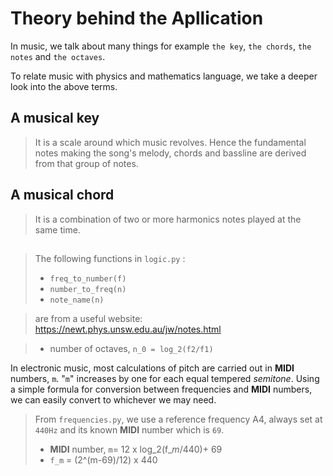 # Theory behind the Apllication
In music, we talk about many things for example ```the key```, ```the chords```, ```the notes``` and ```the octaves```.

To relate music with physics and mathematics language, we take a deeper look into the above terms.
## A musical key
> It is a scale around which music revolves. Hence the fundamental notes making the song's melody, chords and bassline are derived from that group of notes.

## A musical chord
> It is a combination of two or more harmonics notes played at the same time.

## 

> The following functions in ```logic.py``` :
> * ```freq_to_number(f)```
> * ```number_to_freq(n)```
> * ```note_name(n)```

> are from a useful website:
https://newt.phys.unsw.edu.au/jw/notes.html

> * number of octaves, ```n_0 = log_2(f2/f1)```

In electronic music, most calculations of pitch are carried out in **MIDI** numbers, ```m```.  "```m```" increases by one for each equal tempered *semitone*. Using a simple formula for conversion between frequencies and **MIDI** numbers, we can easily convert to whichever we may need.
> From ```frequencies.py```, we use a reference frequency A4, always set at ```440Hz``` and its known **MIDI** number which is ```69```.
> * **MIDI** number, ```m```= 12 x log_2(f_*m*/440)+ 69
> * ```f_m``` = (2^(m-69)/12) x 440
